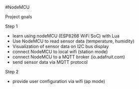 #NodeMCU  

Project goals

Step 1
- learn using nodeMCU (ESP8266 WiFi SoC) with Lua
- Use NodeMCU to read sensor data (temperature, humidity) 
- Visualization of sensor data on I2C bus display
- connect NodeMCU to local wifi (station mode)
- connect NodeMCU to a MQTT broker (io.adafruit.com)
- send sensor data via MQTT protocol

Step 2
- provide user configuration via wifi (ap mode)
